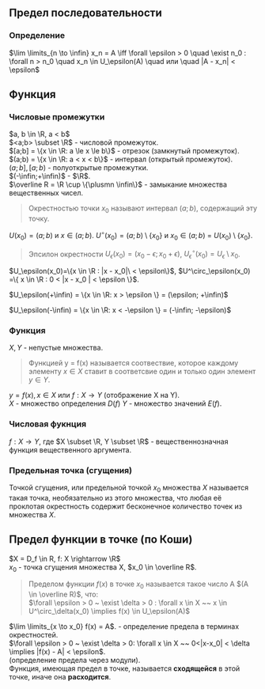 ## Предел последовательности

### Определение
$\lim \limits_{n \to \infin} x_n = A \iff \forall \epsilon > 0 \quad \exist n_0 : \forall n > n_0 \quad x_n \in U_\epsilon(A) \quad или \quad |A - x_n| < \epsilon$

## Функция

### Числовые промежутки
$a, b \in \R, a < b$ <br>
$<a;b> \subset \R$ - числовой промежуток.<br>
$[a;b] = \{x \in \R: a \le x \le b\}$ - отрезок (замкнутый промежуток).<br>
$(a;b) = \{x \in \R: a < x < b\}$ - интервал (открытый промежуток).<br>
$(a;b], [a;b)$ - полуоткрытые промежутки.<br>
$(-\infin;+\infin)$ - $\R$.<br>
$\overline R = \R \cup \{\plusmn \infin\}$ - замыкание множества вещественных чисел.<br>
> Окрестностью точки $x_0$ называют интервал $(a;b)$, содержащий эту точку.

$U(x_0) = (a;b)$ и $x\in (a;b)$.
$U^\circ(x_0) = (a;b) \setminus \{x_0\}$ и $x_0 \in (a;b)$ = $U(x_0) \setminus \{x_0\}$.

> Эпсилон окрестности $U_\epsilon(x_0) = (x_0-\epsilon; x_0+\epsilon)$, $U_\epsilon^\circ(x_0) = U_\epsilon \setminus x_0$.

$U_\epsilon(x_0)=\{x \in \R : |x - x_0|\ < \epsilon\}$, $U^\circ_\epsilon(x_0) =\{ x \in \R : 0 < |x - x_0 | < \epsilon \}$.<br>

$U_\epsilon(+\infin) = \{x \in \R: x > \epsilon \} = (\epsilon; +\infin)$

$U_\epsilon(-\infin) = \{x \in \R: x < -\epsilon \} = (-\infin; -\epsilon)$

### Функция

$X, Y$ - непустые множества.

> Функцией y = f(x) называется соотвествие, которое каждому элементу $x \in X$ ставит в соответсвие один и только один элемент $y \in Y$.

$y=f(x), x \in X$ или $f: X \rightarrow Y$ (отображение X на Y).<br>
$X$ - множество определения $D(f)$
$Y$ - множество значений $E(f)$.

### Числовая фукнция

$f: X \rightarrow Y$, где $X \subset \R, Y \subset \R$ - вещественнозначная функция вещественного аргумента. 

### Предельная точка (сгущения)

Точкой сгущения, или предельной точкой $x_0$ множества $X$ называется такая точка, необязательно из этого множества, что любая её проклотая окрестность содержит бесконечное количество точек из множества $X$.

## Предел функции в точке (по Коши)
$X = D_f \in R, f: X \rightarrow \R$<br>
$x_0$ - точка сгущения множества X, $x_0 \in \overline R$. <br>

> Пределом функции $f(x)$ в точке $x_0$ называется такое число A $(A \in \overline R)$, что:<br>
> $\forall \epsilon > 0 ~ \exist \delta > 0 : \forall x \in X ~~ x \in U^\circ_\delta(x_0) \implies f(x) \in U_\epsilon(A)$

$\lim \limits_{x \to x_0} f(x) = A$. - определение предела в терминах окрестностей.<br>
$\forall \epsilon > 0 ~ \exist \delta > 0: \forall x \in X ~~ 0<|x-x_0| < \delta \implies |f(x) - A| < \epsilon$.<br> (определение предела через модули).
<br>
Функция, имеющая предел в точке, называется <b>сходящейся</b> в этой точке, иначе она <b>расходится</b>.